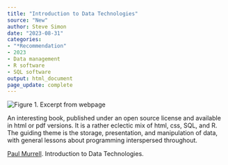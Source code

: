 ```yaml
---
title: "Introduction to Data Technologies"
source: "New"
author: Steve Simon
date: "2023-08-31"
categories:
- "*Recommendation"
- 2023
- Data management
- R software
- SQL software
output: html_document
page_update: complete
---
```


![Figure 1. Excerpt from webpage](http://www.pmean.com/new-images/23/data-technologies-01.png)

<div class="notes">

An interesting book, published under an open source license and available in html or pdf versions. It is a rather eclectic mix of html, css, SQL, and R. The guiding theme is the storage, presentation, and manipulation of data, with general lessons about programming interspersed throughout.

[Paul Murrell][mur1]. Introduction to Data Technologies.

[mur1]: https://www.stat.auckland.ac.nz/~paul/ItDT/

</div>
